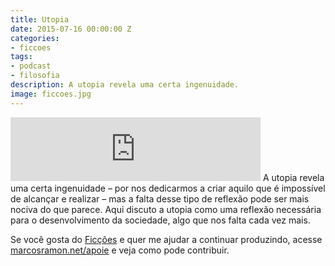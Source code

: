 ```yaml
---
title: Utopia
date: 2015-07-16 00:00:00 Z
categories:
- ficcoes
tags:
- podcast
- filosofia
description: A utopia revela uma certa ingenuidade.
image: ficcoes.jpg
---
```


<iframe src="https://anchor.fm/podcastficcoes/embed/episodes/Utopia-e46q0f" height="102px" width="400px" frameborder="0" scrolling="no"></iframe>
A utopia revela uma certa ingenuidade – por nos dedicarmos a criar aquilo que é impossível de alcançar e realizar – mas a falta desse tipo de reflexão pode ser mais nociva do que parece. Aqui discuto a utopia como uma reflexão necessária para o desenvolvimento da sociedade, algo que nos falta cada vez mais. 

Se você gosta do [Ficções](https://marcosramon.net/ficcoes/) e quer me ajudar a continuar produzindo, acesse [marcosramon.net/apoie](https://marcosramon.net/apoie/) e veja como pode contribuir. 
